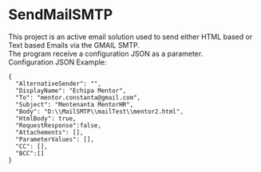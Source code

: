 ﻿# SendMailSMTP
This project is an active email solution used to send either HTML based or Text based Emails via the GMAIL SMTP.  
The program receive a configuration JSON as a parameter.  
Configuration JSON Example:  
```
{
  "AlternativeSender": "",
  "DisplayName": "Echipa Mentor",
  "To": "mentor.constanta@gmail.com",
  "Subject": "Mentenanta MentorHR",
  "Body": "D:\\MailSMTP\\mailTest\\mentor2.html",
  "HtmlBody": true,
  "RequestResponse":false, 
  "Attachements": [],
  "ParameterValues": [],
  "CC": [],
  "BCC":[]
}
```
